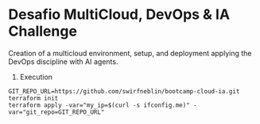 # Desafio MultiCloud, DevOps & IA Challenge

Creation of a multicloud environment, setup, and deployment applying the DevOps discipline with AI agents.

1. Execution

```
GIT_REPO_URL=https://github.com/swirfneblin/bootcamp-cloud-ia.git
terraform init
terraform apply -var="my_ip=$(curl -s ifconfig.me)" -var="git_repo=GIT_REPO_URL"
```
